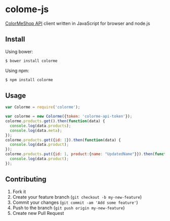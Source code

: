 # colome-js
[ColorMeShop API](http://shop-pro.jp/?mode=api) client written in JavaScript for browser and node.js

## Install
Using bower:

```sh
$ bower install colorme
```

Using npm:

```sh
$ npm install colorme
```

## Usage
```javascript
var Colorme = require('colorme');

var colorme = new Colorme({token: 'colorme-api-token'});
colorme.products.get().then(function(data) {
  console.log(data.products);
  console.log(data.meta);
});
colorme.products.get({id: 1}).then(function(data) {
  console.log(data.product);
});
colorme.products.put({id: 1, product:{name: "UpdatedName"}}).then(function(data) {
  console.log(data.product);
});
```

## Contributing

1. Fork it
2. Create your feature branch (`git checkout -b my-new-feature`)
3. Commit your changes (`git commit -am 'Add some feature'`)
4. Push to the branch (`git push origin my-new-feature`)
5. Create new Pull Request
